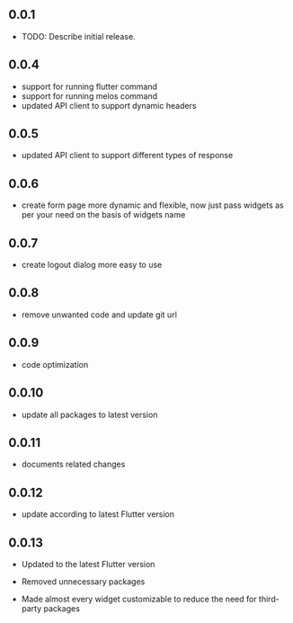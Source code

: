 ## 0.0.1

* TODO: Describe initial release.
## 0.0.4

* support for running flutter command
* support for running melos command
* updated API client to support dynamic headers

## 0.0.5

* updated API client to support different types of response

## 0.0.6

* create form page more dynamic and flexible, now just pass widgets as per your need on the basis of widgets name

## 0.0.7

* create logout dialog more easy to use

## 0.0.8

* remove unwanted code and update git url

## 0.0.9

* code optimization

## 0.0.10

* update all packages to latest version

## 0.0.11

* documents related changes

## 0.0.12

* update according to latest Flutter version

## 0.0.13

* Updated to the latest Flutter version

* Removed unnecessary packages

* Made almost every widget customizable to reduce the need for third-party packages
